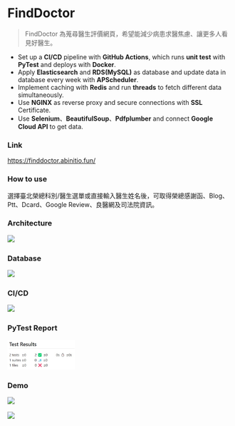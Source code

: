 # FindDoctor
> FindDoctor 為蒐尋醫生評價網頁，希望能減少病患求醫焦慮、讓更多人看見好醫生。
- Set up a **CI/CD** pipeline with **GitHub Actions**, which runs **unit test** with **PyTest** and deploys with **Docker**.
- Apply **Elasticsearch** and **RDS(MySQL)** as database and update data in database every week with **APScheduler**.
- Implement caching with **Redis** and run **threads** to fetch different data simultaneously.
- Use **NGINX** as reverse proxy and secure connections with **SSL** Certificate.
- Use **Selenium**、**BeautifulSoup**、**Pdfplumber** and connect **Google Cloud API** to get data.

### Link

https://finddoctor.abinitio.fun/

### How to use

選擇臺北榮總科別/醫生選單或直接輸入醫生姓名後，可取得榮總感謝函、Blog、Ptt、Dcard、Google Review、良醫網及司法院資訊。

### Architecture

![][architecture]

[architecture]: ./readme/Architecture.jpg

### Database

![][database]

[database]: ./readme/database.jpg

### CI/CD

![][CICD]

[CICD]: ./readme/CICD.jpg

### PyTest Report

<img src="./readme/testresult.jpg" height="30%" width="30%" >

### Demo

![][demo1]

[demo1]: ./readme/demo1.png

![][demo2]

[demo2]: ./readme/demo2.png
